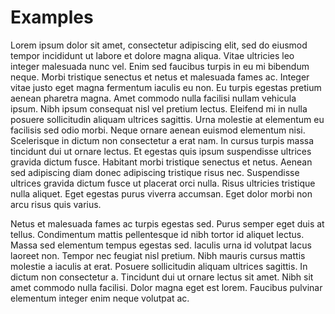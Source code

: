 # Examples

Lorem ipsum dolor sit amet, consectetur adipiscing elit, sed do eiusmod tempor incididunt ut labore et dolore magna aliqua. Vitae ultricies leo integer malesuada nunc vel. Enim sed faucibus turpis in eu mi bibendum neque. Morbi tristique senectus et netus et malesuada fames ac. Integer vitae justo eget magna fermentum iaculis eu non. Eu turpis egestas pretium aenean pharetra magna. Amet commodo nulla facilisi nullam vehicula ipsum. Nibh ipsum consequat nisl vel pretium lectus. Eleifend mi in nulla posuere sollicitudin aliquam ultrices sagittis. Urna molestie at elementum eu facilisis sed odio morbi. Neque ornare aenean euismod elementum nisi. Scelerisque in dictum non consectetur a erat nam. In cursus turpis massa tincidunt dui ut ornare lectus. Et egestas quis ipsum suspendisse ultrices gravida dictum fusce. Habitant morbi tristique senectus et netus. Aenean sed adipiscing diam donec adipiscing tristique risus nec. Suspendisse ultrices gravida dictum fusce ut placerat orci nulla. Risus ultricies tristique nulla aliquet. Eget egestas purus viverra accumsan. Eget dolor morbi non arcu risus quis varius.

Netus et malesuada fames ac turpis egestas sed. Purus semper eget duis at tellus. Condimentum mattis pellentesque id nibh tortor id aliquet lectus. Massa sed elementum tempus egestas sed. Iaculis urna id volutpat lacus laoreet non. Tempor nec feugiat nisl pretium. Nibh mauris cursus mattis molestie a iaculis at erat. Posuere sollicitudin aliquam ultrices sagittis. In dictum non consectetur a. Tincidunt dui ut ornare lectus sit amet. Nibh sit amet commodo nulla facilisi. Dolor magna eget est lorem. Faucibus pulvinar elementum integer enim neque volutpat ac.
